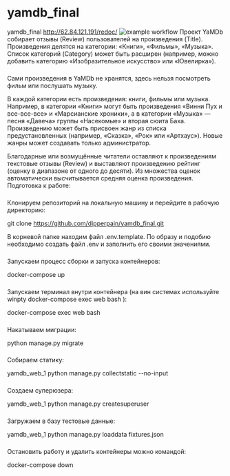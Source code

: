 # yamdb_final
yamdb_final
http://62.84.121.191/redoc/
![example workflow](https://github.com/DipperPain/yamdb_final/actions/workflows/yamdb_workflow.yml/badge.svg)
Проект YaMDb собирает отзывы (Review) пользователей на произведения (Title). Произведения делятся на категории: «Книги», «Фильмы», «Музыка». Список категорий (Category) может быть расширен (например, можно добавить категорию «Изобразительное искусство» или «Ювелирка»).
###
Сами произведения в YaMDb не хранятся, здесь нельзя посмотреть фильм или послушать музыку.

В каждой категории есть произведения: книги, фильмы или музыка. Например, в категории «Книги» могут быть произведения «Винни Пух и все-все-все» и «Марсианские хроники», а в категории «Музыка» — песня «Давеча» группы «Насекомые» и вторая сюита Баха. Произведению может быть присвоен жанр из списка предустановленных (например, «Сказка», «Рок» или «Артхаус»). Новые жанры может создавать только администратор.

Благодарные или возмущённые читатели оставляют к произведениям текстовые отзывы (Review) и выставляют произведению рейтинг (оценку в диапазоне от одного до десяти). Из множества оценок автоматически высчитывается средняя оценка произведения.
Подготовка к работе:
###
Клонируем репозиторий на локальную машину и перейдите в рабочую директорию:

git clone https://github.com/dipperpain/yamdb_final.git

В корневой папке находим файл .env.template. По образу и подобию необходимо создать файл .env и заполнить его своими значениями.
###
Запускаем процесс сборки и запуска контейнеров:

docker-compose up
###
Запускаем терминал внутри контейнера (на вин системах используйте winpty docker-compose exec web bash ):

docker-compose exec web bash
###
Накатываем миграции:

python manage.py migrate
###
Собираем статику:

yamdb_web_1 python manage.py collectstatic --no-input
###
Создаем суперюзера:

yamdb_web_1 python manage.py createsuperuser
###
Загружаем в базу тестовые данные:

yamdb_web_1 python manage.py loaddata fixtures.json
###
Остановить работу и удалить контейнеры можно командой:

docker-compose down
